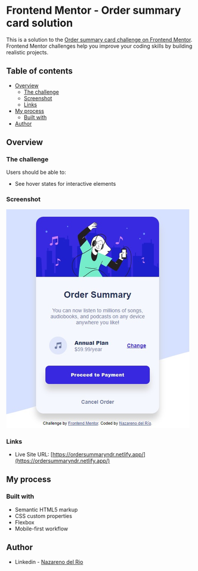 # Frontend Mentor - Order summary card solution

This is a solution to the [Order summary card challenge on Frontend Mentor](https://www.frontendmentor.io/challenges/order-summary-component-QlPmajDUj). Frontend Mentor challenges help you improve your coding skills by building realistic projects. 

## Table of contents

- [Overview](#overview)
  - [The challenge](#the-challenge)
  - [Screenshot](#screenshot)
  - [Links](#links)
- [My process](#my-process)
  - [Built with](#built-with)
- [Author](#author)


## Overview

### The challenge

Users should be able to:

- See hover states for interactive elements

### Screenshot

![](./screenshot.jpg)

### Links

- Live Site URL: [https://ordersummaryndr.netlify.app/](https://ordersummaryndr.netlify.app/)

## My process

### Built with

- Semantic HTML5 markup
- CSS custom properties
- Flexbox
- Mobile-first workflow

## Author

- Linkedin - [Nazareno del Rio](https://www.linkedin.com/in/nazarenodelrio/)